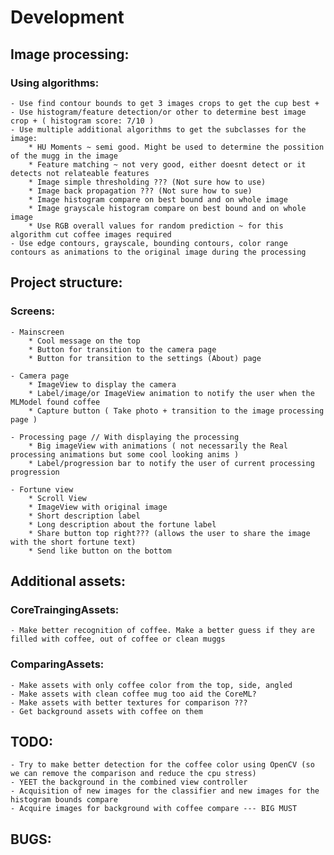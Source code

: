 #  Development

## Image processing: 

### Using algorithms:
    - Use find contour bounds to get 3 images crops to get the cup best +
    - Use histogram/feature detection/or other to determine best image crop + ( histogram score: 7/10 )
    - Use multiple additional algorithms to get the subclasses for the image:
        * HU Moments ~ semi good. Might be used to determine the possition of the mugg in the image
        * Feature matching ~ not very good, either doesnt detect or it detects not relateable features
        * Image simple thresholding ??? (Not sure how to use) 
        * Image back propagation ??? (Not sure how to sue)
        * Image histogram compare on best bound and on whole image
        * Image grayscale histogram compare on best bound and on whole image
        * Use RGB overall values for random prediction ~ for this algorithm cut coffee images required
    - Use edge contours, grayscale, bounding contours, color range contours as animations to the original image during the processing 

## Project structure:

### Screens:
    - Mainscreen
        * Cool message on the top
        * Button for transition to the camera page
        * Button for transition to the settings (About) page
        
    - Camera page
        * ImageView to display the camera
        * Label/image/or ImageView animation to notify the user when the MLModel found coffee
        * Capture button ( Take photo + transition to the image processing page )
        
    - Processing page // With displaying the processing
        * Big imageView with animations ( not necessarily the Real processing animations but some cool looking anims )
        * Label/progression bar to notify the user of current processing progression
        
    - Fortune view 
        * Scroll View
        * ImageView with original image
        * Short description label
        * Long description about the fortune label
        * Share button top right??? (allows the user to share the image with the short fortune text)
        * Send like button on the bottom

## Additional assets:

### CoreTraingingAssets:
    - Make better recognition of coffee. Make a better guess if they are filled with coffee, out of coffee or clean muggs

### ComparingAssets:
    - Make assets with only coffee color from the top, side, angled
    - Make assets with clean coffee mug too aid the CoreML?
    - Make assets with better textures for comparison ???
    - Get background assets with coffee on them

## TODO:
    - Try to make better detection for the coffee color using OpenCV (so we can remove the comparison and reduce the cpu stress)
    - YEET the background in the combined view controller
    - Acquisition of new images for the classifier and new images for the histogram bounds compare
    - Acquire images for background with coffee compare --- BIG MUST
    
## BUGS:
